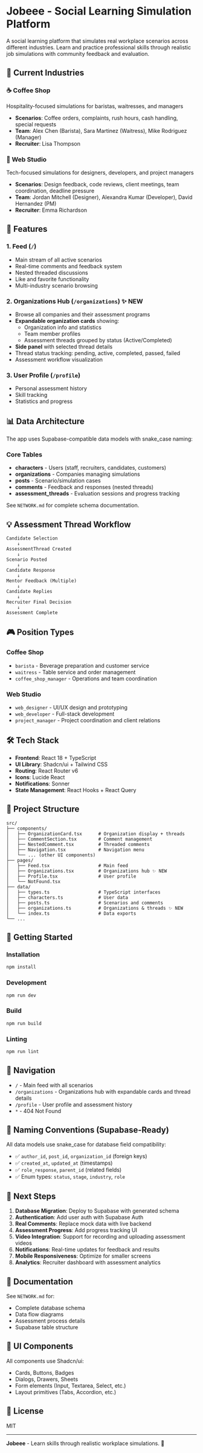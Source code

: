 # Jobeee - Social Learning Simulation Platform

A social learning platform that simulates real workplace scenarios across different industries. Learn and practice professional skills through realistic job simulations with community feedback and evaluation.

## 🎯 Current Industries

### ☕ Coffee Shop
Hospitality-focused simulations for baristas, waitresses, and managers
- **Scenarios**: Coffee orders, complaints, rush hours, cash handling, special requests
- **Team**: Alex Chen (Barista), Sara Martinez (Waitress), Mike Rodriguez (Manager)
- **Recruiter**: Lisa Thompson

### 🎨 Web Studio
Tech-focused simulations for designers, developers, and project managers
- **Scenarios**: Design feedback, code reviews, client meetings, team coordination, deadline pressure
- **Team**: Jordan Mitchell (Designer), Alexandra Kumar (Developer), David Hernandez (PM)
- **Recruiter**: Emma Richardson

## 🚀 Features

### 1. **Feed** (`/`)
- Main stream of all active scenarios
- Real-time comments and feedback system
- Nested threaded discussions
- Like and favorite functionality
- Multi-industry scenario browsing

### 2. **Organizations Hub** (`/organizations`) ✨ NEW
- Browse all companies and their assessment programs
- **Expandable organization cards** showing:
  - Organization info and statistics
  - Team member profiles
  - Assessment threads grouped by status (Active/Completed)
- **Side panel** with selected thread details
- Thread status tracking: pending, active, completed, passed, failed
- Assessment workflow visualization

### 3. **User Profile** (`/profile`)
- Personal assessment history
- Skill tracking
- Statistics and progress

## 📊 Data Architecture

The app uses Supabase-compatible data models with snake_case naming:

### Core Tables
- **characters** - Users (staff, recruiters, candidates, customers)
- **organizations** - Companies managing simulations
- **posts** - Scenario/simulation cases
- **comments** - Feedback and responses (nested threads)
- **assessment_threads** - Evaluation sessions and progress tracking

See `NETWORK.md` for complete schema documentation.

## 💡 Assessment Thread Workflow

```
Candidate Selection
    ↓
AssessmentThread Created
    ↓
Scenario Posted
    ↓
Candidate Response
    ↓
Mentor Feedback (Multiple)
    ↓
Candidate Replies
    ↓
Recruiter Final Decision
    ↓
Assessment Complete
```

## 🎮 Position Types

### Coffee Shop
- `barista` - Beverage preparation and customer service
- `waitress` - Table service and order management
- `coffee_shop_manager` - Operations and team coordination

### Web Studio
- `web_designer` - UI/UX design and prototyping
- `web_developer` - Full-stack development
- `project_manager` - Project coordination and client relations

## 🛠️ Tech Stack

- **Frontend**: React 18 + TypeScript
- **UI Library**: Shadcn/ui + Tailwind CSS
- **Routing**: React Router v6
- **Icons**: Lucide React
- **Notifications**: Sonner
- **State Management**: React Hooks + React Query

## 📝 Project Structure

```
src/
├── components/
│   ├── OrganizationCard.tsx      # Organization display + threads
│   ├── CommentSection.tsx        # Comment management
│   ├── NestedComment.tsx         # Threaded comments
│   ├── Navigation.tsx            # Navigation menu
│   └── ... (other UI components)
├── pages/
│   ├── Feed.tsx                  # Main feed
│   ├── Organizations.tsx         # Organizations hub ✨ NEW
│   ├── Profile.tsx               # User profile
│   └── NotFound.tsx
├── data/
│   ├── types.ts                  # TypeScript interfaces
│   ├── characters.ts             # User data
│   ├── posts.ts                  # Scenarios and comments
│   ├── organizations.ts          # Organizations & threads ✨ NEW
│   └── index.ts                  # Data exports
└── ...
```

## 🚀 Getting Started

### Installation
```bash
npm install
```

### Development
```bash
npm run dev
```

### Build
```bash
npm run build
```

### Linting
```bash
npm run lint
```

## 📱 Navigation

- `/` - Main feed with all scenarios
- `/organizations` - Organizations hub with expandable cards and thread details
- `/profile` - User profile and assessment history
- `*` - 404 Not Found

## 🔄 Naming Conventions (Supabase-Ready)

All data models use snake_case for database field compatibility:
- ✅ `author_id`, `post_id`, `organization_id` (foreign keys)
- ✅ `created_at`, `updated_at` (timestamps)
- ✅ `role_response`, `parent_id` (related fields)
- ✅ Enum types: `status`, `stage`, `industry`, `role`

## 🎯 Next Steps

1. **Database Migration**: Deploy to Supabase with generated schema
2. **Authentication**: Add user auth with Supabase Auth
3. **Real Comments**: Replace mock data with live backend
4. **Assessment Progress**: Add progress tracking UI
5. **Video Integration**: Support for recording and uploading assessment videos
6. **Notifications**: Real-time updates for feedback and results
7. **Mobile Responsiveness**: Optimize for smaller screens
8. **Analytics**: Recruiter dashboard with assessment analytics

## 📖 Documentation

See `NETWORK.md` for:
- Complete database schema
- Data flow diagrams
- Assessment process details
- Supabase table structure

## 🎨 UI Components

All components use Shadcn/ui:
- Cards, Buttons, Badges
- Dialogs, Drawers, Sheets
- Form elements (Input, Textarea, Select, etc.)
- Layout primitives (Tabs, Accordion, etc.)

## 📄 License

MIT

---

**Jobeee** - Learn skills through realistic workplace simulations. 🚀
